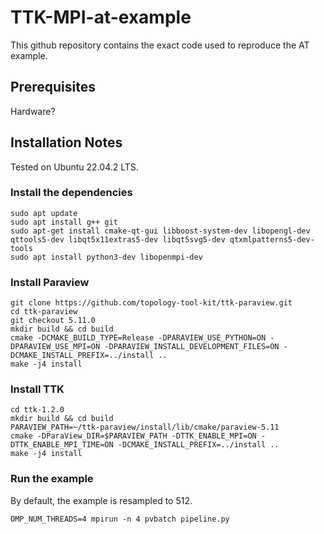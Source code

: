 # TTK-MPI-at-example
This github repository contains the exact code used to reproduce the AT example.

## Prerequisites

Hardware?

## Installation Notes

Tested on Ubuntu 22.04.2 LTS.

### Install the dependencies

    sudo apt update
    sudo apt install g++ git
    sudo apt-get install cmake-qt-gui libboost-system-dev libopengl-dev qttools5-dev libqt5x11extras5-dev libqt5svg5-dev qtxmlpatterns5-dev-tools 
    sudo apt install python3-dev libopenmpi-dev

### Install Paraview

    git clone https://github.com/topology-tool-kit/ttk-paraview.git
    cd ttk-paraview
    git checkout 5.11.0
    mkdir build && cd build
    cmake -DCMAKE_BUILD_TYPE=Release -DPARAVIEW_USE_PYTHON=ON -DPARAVIEW_USE_MPI=ON -DPARAVIEW_INSTALL_DEVELOPMENT_FILES=ON -DCMAKE_INSTALL_PREFIX=../install ..
    make -j4 install

 ### Install TTK

    cd ttk-1.2.0
    mkdir build && cd build
    PARAVIEW_PATH=~/ttk-paraview/install/lib/cmake/paraview-5.11
    cmake -DParaView_DIR=$PARAVIEW_PATH -DTTK_ENABLE_MPI=ON -DTTK_ENABLE_MPI_TIME=ON -DCMAKE_INSTALL_PREFIX=../install .. 
    make -j4 install

### Run the example

By default, the example is resampled to 512.

    OMP_NUM_THREADS=4 mpirun -n 4 pvbatch pipeline.py

